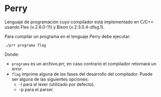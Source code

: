 # Perry

Lenguaje de programación cuyo compilador está implementado en C/C++ usando Flex (v.2.6.0-11) y Bison (v.2:3.0.4-dfsg.1).

Para compilar un programa en el lenguaje Perry debe ejecutar:

```
./prr programa flag
```

Donde:

* `programa` es un archivo.prr, en caso contrario el compilador retornará un error.
* `flag` imprime alguna de las fases del desarrollo del compilador. Puede ser alguna de las siguientes opciones:
    * -l para el lexer (utilizado por defecto).
    * -p para el parser.
